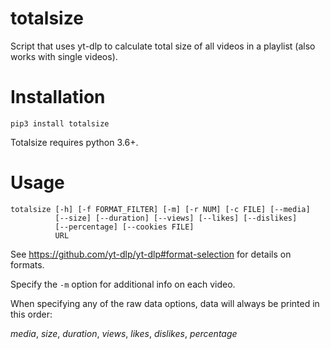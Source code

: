 # totalsize
Script that uses yt-dlp to calculate total size of all videos in a playlist (also works with single videos).
# Installation

```
pip3 install totalsize
```
Totalsize requires python 3.6+.
# Usage

```
totalsize [-h] [-f FORMAT_FILTER] [-m] [-r NUM] [-c FILE] [--media]
          [--size] [--duration] [--views] [--likes] [--dislikes]
          [--percentage] [--cookies FILE]
          URL
```
See https://github.com/yt-dlp/yt-dlp#format-selection for details on formats.

Specify the `-m` option for additional info on each video.

When specifying any of the raw data options, data will always be printed in this order:

*media*, *size*, *duration*, *views*, *likes*, *dislikes*, *percentage*
